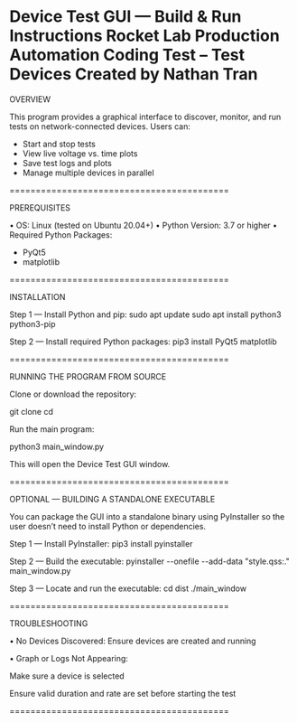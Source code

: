 Device Test GUI — Build & Run Instructions
Rocket Lab Production Automation Coding Test – Test Devices
Created by Nathan Tran
==========================================

OVERVIEW

This program provides a graphical interface to discover, monitor, and run tests on network-connected devices.
Users can:
- Start and stop tests
- View live voltage vs. time plots
- Save test logs and plots
- Manage multiple devices in parallel

==========================================

PREREQUISITES

• OS: Linux (tested on Ubuntu 20.04+)
• Python Version: 3.7 or higher
• Required Python Packages:
- PyQt5
- matplotlib

==========================================

INSTALLATION

Step 1 — Install Python and pip:
sudo apt update
sudo apt install python3 python3-pip

Step 2 — Install required Python packages:
pip3 install PyQt5 matplotlib

==========================================

RUNNING THE PROGRAM FROM SOURCE

Clone or download the repository:

git clone <repository-url>
cd <repository-directory>

Run the main program:

python3 main_window.py

This will open the Device Test GUI window.

==========================================

OPTIONAL — BUILDING A STANDALONE EXECUTABLE

You can package the GUI into a standalone binary using PyInstaller so the user doesn’t need to install Python or dependencies.

Step 1 — Install PyInstaller:
pip3 install pyinstaller

Step 2 — Build the executable:
pyinstaller --onefile --add-data "style.qss:." main_window.py

Step 3 — Locate and run the executable:
cd dist
./main_window

==========================================

TROUBLESHOOTING

• No Devices Discovered:
Ensure devices are created and running

• Graph or Logs Not Appearing:

Make sure a device is selected

Ensure valid duration and rate are set before starting the test

==========================================
